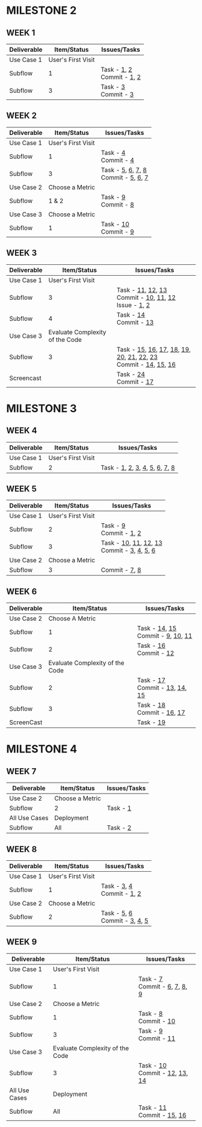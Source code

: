 # MILESTONE 2
## WEEK 1

|  Deliverable | Item/Status  |  Issues/Tasks | 
|---|---|---|
| Use Case 1 |  User's First Visit |   |
| Subflow  |  1  | Task - [1](https://github.ncsu.edu/umisra/csc510-project/projects/1#card-7206), [2](https://github.ncsu.edu/umisra/csc510-project/projects/1#card-7208)<br> Commit - [1](https://github.ncsu.edu/umisra/csc510-project/commit/b9c714e3710ab43fd2e331eb41b600f13491fb2d), [2](https://github.ncsu.edu/umisra/csc510-project/commit/0825e900e16ee52a109f004850b8b30685c1f9cc)   |
| Subflow  |  3  | Task - [3](https://github.ncsu.edu/umisra/csc510-project/projects/1#card-7203) <br> Commit - [3](https://github.ncsu.edu/umisra/csc510-project/commit/4ccfb0655ecbfe2e403b028ab57f1170c7a582b9) |
## WEEK 2

|  Deliverable | Item/Status  |  Issues/Tasks | 
|---|---|---|
| Use Case 1 |  User's First Visit |   |
| Subflow  |  1  | Task - [4](https://github.ncsu.edu/umisra/csc510-project/projects/1#card-7290) <br> Commit - [4](https://github.ncsu.edu/umisra/csc510-project/commit/51a6b2848befdfdd13c10c54cf63380199f5622e)|
| Subflow  |  3  | Task - [5](https://github.ncsu.edu/umisra/csc510-project/projects/1#card-7205), [6](https://github.ncsu.edu/umisra/csc510-project/projects/1#card-7215), [7](https://github.ncsu.edu/umisra/csc510-project/projects/1#card-7754), [8](https://github.ncsu.edu/umisra/csc510-project/projects/1#card-7755)  <br> Commit - [5](https://github.ncsu.edu/umisra/csc510-project/commit/8dd976de6151d9ccae3c62957f936ecd520113b5), [6](https://github.ncsu.edu/umisra/csc510-project/commit/b50996e30cdd9c02737ece21c1c4d0512bcac93c), [7](https://github.ncsu.edu/umisra/csc510-project/commit/a1ac39f7a8c4d3a7403d8978cba6adf9a8b58d94) |
| Use Case 2 |  Choose a Metric |   |
| Subflow |  1 & 2 | Task - [9](https://github.ncsu.edu/umisra/csc510-project/projects/1#card-7212) <br> Commit - [8](https://github.ncsu.edu/umisra/csc510-project/commit/79ecb43779bc42b970d45a8961c44f615cd60) |
| Use Case 3 |  Choose a Metric |   |
| Subflow |  1  | Task - [10](https://github.ncsu.edu/umisra/csc510-project/projects/1#card-8600) <br> Commit - [9](https://github.ncsu.edu/umisra/csc510-project/commit/74906491e9278e0f9b63c053ae607f59fe5caa50) |


## WEEK 3

|  Deliverable | Item/Status  |  Issues/Tasks | 
|---|---|---|
| Use Case 1 |  User's First Visit |   |
| Subflow  |  3  | Task - [11](https://github.ncsu.edu/umisra/csc510-project/projects/1#card-7807), [12](https://github.ncsu.edu/umisra/csc510-project/projects/1#card-8067), [13](https://github.ncsu.edu/umisra/csc510-project/projects/1#card-8610) <br> Commit - [10](https://github.ncsu.edu/umisra/csc510-project/commit/0b8f9eb461964d1a7be4f6dec54a56c4f70b73b0), [11](https://github.ncsu.edu/umisra/csc510-project/commit/dedf4b10112c24a2aee17eaddc272a2790ee40de), [12](https://github.ncsu.edu/umisra/csc510-project/commit/4378f94d89496f71a4b8e29c367d41e13603a4f6) <br> Issue - [1](https://github.ncsu.edu/umisra/csc510-project/issues/1), [2](https://github.ncsu.edu/umisra/csc510-project/issues/2)|
| Subflow  |  4  | Task - [14](https://github.ncsu.edu/umisra/csc510-project/projects/1#card-7214) <br> Commit - [13](https://github.ncsu.edu/umisra/csc510-project/commit/7c0e82914e77582c2669e12ce3df5aabdc785ec5) |
| Use Case  3 |  Evaluate Complexity of the Code |   |
| Subflow  |  3 | Task - [15](https://github.ncsu.edu/umisra/csc510-project/projects/1#card-7758), [16](https://github.ncsu.edu/umisra/csc510-project/projects/1#card-7757), [17](https://github.ncsu.edu/umisra/csc510-project/projects/1#card-7756), [18](https://github.ncsu.edu/umisra/csc510-project/projects/1#card-7759), [19](https://github.ncsu.edu/umisra/csc510-project/projects/1#card-7760), [20](https://github.ncsu.edu/umisra/csc510-project/projects/1#card-7761), [21](https://github.ncsu.edu/umisra/csc510-project/projects/1#card-7762), [22](https://github.ncsu.edu/umisra/csc510-project/projects/1#card-7764), [23](https://github.ncsu.edu/umisra/csc510-project/projects/1#card-7207) <br> Commit - [14](https://github.ncsu.edu/umisra/csc510-project/commit/a2595f130f8531ffcd0030f887a7a7d7cebef914), [15](https://github.ncsu.edu/umisra/csc510-project/commit/a54fc509d6a5279d2852e542318a3615f3fadac2), [16](https://github.ncsu.edu/umisra/csc510-project/commit/1be559e4c286e7968795c880328c913fb2efc6ac) |
| Screencast| | Task - [24](https://github.ncsu.edu/umisra/csc510-project/projects/1#card-7217)<br>Commit - [17](https://github.ncsu.edu/umisra/csc510-project/commit/e4e2edc1653d7035e33aecd45cf908869da9438f)|

# MILESTONE 3
## WEEK 4

|  Deliverable | Item/Status  |  Issues/Tasks | 
|---|---|---|
| Use Case 1 | User's First Visit| |
| Subflow | 2 |Task - [1](https://github.ncsu.edu/umisra/csc510-project/projects/2#card-8823), [2](https://github.ncsu.edu/umisra/csc510-project/projects/2#card-8825), [3](https://github.ncsu.edu/umisra/csc510-project/projects/2#card-9216), [4](https://github.ncsu.edu/umisra/csc510-project/projects/2#card-9217), [5](https://github.ncsu.edu/umisra/csc510-project/projects/2#card-9217), [6](https://github.ncsu.edu/umisra/csc510-project/projects/2#card-8829), [7](https://github.ncsu.edu/umisra/csc510-project/projects/2#card-8826), [8](https://github.ncsu.edu/umisra/csc510-project/projects/2#card-8827)|


## WEEK 5

|  Deliverable | Item/Status  |  Issues/Tasks | 
|---|---|---|
| Use Case 1 |  User's First Visit |   |
| Subflow  |  2  | Task - [9](https://github.ncsu.edu/umisra/csc510-project/projects/2#card-8831) <br> Commit - [1](https://github.ncsu.edu/umisra/csc510-project/commit/bdc03d68eb65f748c76488b4707afc49de23ad0a), [2](https://github.ncsu.edu/umisra/csc510-project/commit/5e9bcce8584632ab3a030cc1ce95851329e0cf2d) |
| Subflow | 3 | Task - [10](https://github.ncsu.edu/umisra/csc510-project/projects/2#card-9034), [11](https://github.ncsu.edu/umisra/csc510-project/projects/2#card-9024), [12](https://github.ncsu.edu/umisra/csc510-project/projects/2#card-9035), [13](https://github.ncsu.edu/umisra/csc510-project/projects/2#card-9036) <br> Commit - [3](https://github.ncsu.edu/umisra/csc510-project/commit/ada5f14b09fe8adfd28b4d59bf8c1c65c937b36d), [4](https://github.ncsu.edu/umisra/csc510-project/commit/08ef5d2dedf738cc5837b3c4e7ab86d918789935), [5](https://github.ncsu.edu/umisra/csc510-project/commit/142f6697e051feec70233116f97fae961ba97f3f), [6](https://github.ncsu.edu/umisra/csc510-project/commit/0d24d194496294284986582e0670530614b9ebba)|
| Use Case 2 |  Choose a Metric |   |
| Subflow  |  3  | Commit - [7](https://github.ncsu.edu/umisra/csc510-project/commit/6e532cc037847a2325d733f4903aceb92684251f), [8](https://github.ncsu.edu/umisra/csc510-project/commit/9622ea0c359c251d316cd84973844eafd3e47343)|

## WEEK 6
|  Deliverable | Item/Status  |  Issues/Tasks | 
|---|---|---|
| Use Case 2| Choose A Metric||
| Subflow | 1 | Task - [14](https://github.ncsu.edu/umisra/csc510-project/projects/2#card-9037), [15](https://github.ncsu.edu/umisra/csc510-project/projects/2#card-9218)<br>Commit - [9](https://github.ncsu.edu/umisra/csc510-project/commit/6188e186750b11db128960b8ddb5123db5d2b129), [10](https://github.ncsu.edu/umisra/csc510-project/commit/7e08a19d69e45e1cdc8fd41a00baa1e7a775c6e4), [11](https://github.ncsu.edu/umisra/csc510-project/commit/fca1c6c2dc2e0c773ebacdb6fadb12458e2ff0ad)|
| Subflow | 2 | Task - [16](https://github.ncsu.edu/umisra/csc510-project/projects/2#card-9206)<br>Commit - [12](https://github.ncsu.edu/umisra/csc510-project/commit/f8e1651b5afdad99096a3f16343d004b6d5c0c2c)|
| Use Case 3| Evaluate Complexity of the Code| |
| Subflow | 2 | Task - [17](https://github.ncsu.edu/umisra/csc510-project/projects/2#card-9040)<br>Commit - [13](https://github.ncsu.edu/umisra/csc510-project/commit/b6ede76bbc6847864ba9fef67d320c5afcd1b986), [14](https://github.ncsu.edu/umisra/csc510-project/commit/fca1c6c2dc2e0c773ebacdb6fadb12458e2ff0ad), [15](https://github.ncsu.edu/umisra/csc510-project/commit/6188e186750b11db128960b8ddb5123db5d2b129)|
| Subflow | 3 | Task - [18](https://github.ncsu.edu/umisra/csc510-project/projects/2#card-9219)<br>Commit - [16](https://github.ncsu.edu/umisra/csc510-project/commit/71968a6a3cad694a83699f59b10b6b04f551fbc8), [17](https://github.ncsu.edu/umisra/csc510-project/commit/c1991215d99921871de7e1a52f7c213828952edd)|
| ScreenCast| | Task - [19](https://github.ncsu.edu/umisra/csc510-project/projects/2#card-9039)|

# MILESTONE 4
## WEEK 7

|  Deliverable | Item/Status  |  Issues/Tasks | 
|---|---|---|
| Use Case 2 | Choose a Metric| |
| Subflow | 2 |Task - [1](https://github.ncsu.edu/umisra/csc510-project/projects/3#card-10118)|
| All Use Cases | Deployment | |
| Subflow | All | Task - [2](https://github.ncsu.edu/umisra/csc510-project/projects/3#card-10119)|

## WEEK 8
|  Deliverable | Item/Status  |  Issues/Tasks | 
|---|---|---|
| Use Case 1 | User's First Visit | |
| Subflow | 1 |Task - [3](https://github.ncsu.edu/umisra/csc510-project/projects/3#card-9904), [4](https://github.ncsu.edu/umisra/csc510-project/projects/3#card-10120)<br>Commit - [1](https://github.ncsu.edu/umisra/csc510-project/commit/c0e179c6692fd0251f85364de5f24407ce39f251), [2](https://github.ncsu.edu/umisra/csc510-project/commit/77d3733dff4c00c44c6fc34f8a86d3cfd8034d45)|
| Use Case 2 | Choose a Metric| |
| Subflow | 2 |Task - [5](https://github.ncsu.edu/umisra/csc510-project/projects/3#card-9906), [6](https://github.ncsu.edu/umisra/csc510-project/projects/3#card-9901)<br>Commit - [3](https://github.ncsu.edu/umisra/csc510-project/commit/a551d1fa2a51717f41923a3b196cfb1bf648ea1a), [4](https://github.ncsu.edu/umisra/csc510-project/commit/9c82cb3d7fedb02a8eede15afd1f2ea87a66a3ef), [5](https://github.ncsu.edu/umisra/csc510-project/commit/9653d33c14336953fe33f50804521f91dc5da41b)|

## WEEK 9

|  Deliverable | Item/Status  |  Issues/Tasks | 
|---|---|---|
| Use Case 1 | User's First Visit| |
| Subflow | 1 |Task - [7](https://github.ncsu.edu/umisra/csc510-project/projects/3#card-10122)<br>Commit - [6](https://github.ncsu.edu/umisra/csc510-project/commit/3c682b2200b39e146f074e4c0dbe17d80670ef99), [7](https://github.ncsu.edu/umisra/csc510-project/commit/ab46fba77e4cdcadfc120f2711bf126904b64133), [8](https://github.ncsu.edu/umisra/csc510-project/commit/6dc7c97808ef44033f3a49c368c792d3723ee7a2), [9](https://github.ncsu.edu/umisra/csc510-project/commit/dc170a1c15c96cfdbb4c3d1e52b32d8cdf2c7efa)|
| Use Case 2 | Choose a Metric | |
| Subflow | 1 | Task - [8](https://github.ncsu.edu/umisra/csc510-project/projects/3#card-10123)<br>Commit - [10](https://github.ncsu.edu/umisra/csc510-project/commit/b6ab9bfd376e18aeab9895b7e2df16613fd24c53)|
| Subflow | 3 | Task - [9](https://github.ncsu.edu/umisra/csc510-project/projects/3#card-10124)<br>Commit - [11](https://github.ncsu.edu/umisra/csc510-project/commit/ce4558cd9b9c1ad5acc2ba7db6350c7b970147f9)|
| Use Case 3 |  Evaluate Complexity of the Code | |
| Subflow | 3 |Task - [10](https://github.ncsu.edu/umisra/csc510-project/projects/3#card-10082)<br>Commit - [12](https://github.ncsu.edu/umisra/csc510-project/commit/56185ec5582d2a55bedc9e8a5927cf44f31932cf), [13](https://github.ncsu.edu/umisra/csc510-project/commit/d1b10172def185a62737337711e952319c89b005), [14](https://github.ncsu.edu/umisra/csc510-project/commit/415dfcb0f659a8a0284298186f9281bd70b3bdfe)|
| All Use Cases | Deployment | |
| Subflow | All | Task - [11](https://github.ncsu.edu/umisra/csc510-project/projects/3#card-9905)<br>Commit - [15](https://github.ncsu.edu/umisra/csc510-project/commit/e82b4838e159be46ed3838c3e71a4930669b3f2f), [16](https://github.ncsu.edu/umisra/csc510-project/commit/a56b6dbcede92215d8e798129caec2ec34e168da)|

